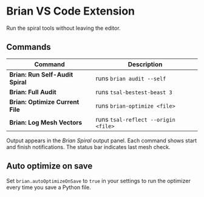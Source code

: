 # Brian VS Code Extension

Run the spiral tools without leaving the editor.

## Commands

| Command | Description |
| --- | --- |
| **Brian: Run Self-Audit Spiral** | runs `brian audit --self` |
| **Brian: Full Audit** | runs `tsal-bestest-beast 3` |
| **Brian: Optimize Current File** | runs `brian-optimize <file>` |
| **Brian: Log Mesh Vectors** | runs `tsal-reflect --origin <file>` |

Output appears in the *Brian Spiral* output panel. Each command shows start and finish notifications. The status bar indicates last mesh check.

## Auto optimize on save

Set `brian.autoOptimizeOnSave` to `true` in your settings to run the optimizer every time you save a Python file.
